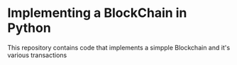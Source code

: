 # Implementing a BlockChain in Python

This repository contains code that implements a simpple Blockchain and it's various transactions
